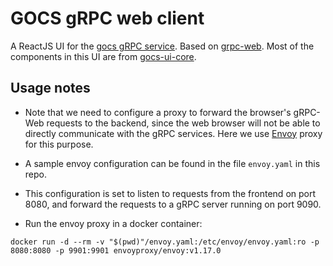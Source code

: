 # GOCS gRPC web client
A ReactJS UI for the [gocs gRPC service](https://github.com/AbhilashJN/gocs-grpc-server). Based on [grpc-web](https://github.com/grpc/grpc-web). Most of the components in this UI are from [gocs-ui-core](https://github.com/AbhilashJN/gocs-ui-core).

## Usage notes
 - Note that we need to configure a proxy to forward the browser's gRPC-Web requests to the backend, since the web browser will not be able to directly communicate with the gRPC services. Here we use [Envoy](https://www.envoyproxy.io/) proxy for this purpose. 
 - A sample envoy configuration can be found in the file `envoy.yaml` in this repo.
 - This configuration is set to listen to requests from the frontend on port 8080, and forward the requests to a gRPC server running on port 9090.

 - Run the envoy proxy in a docker container:
 ```
 docker run -d --rm -v "$(pwd)"/envoy.yaml:/etc/envoy/envoy.yaml:ro -p 8080:8080 -p 9901:9901 envoyproxy/envoy:v1.17.0
 ```
